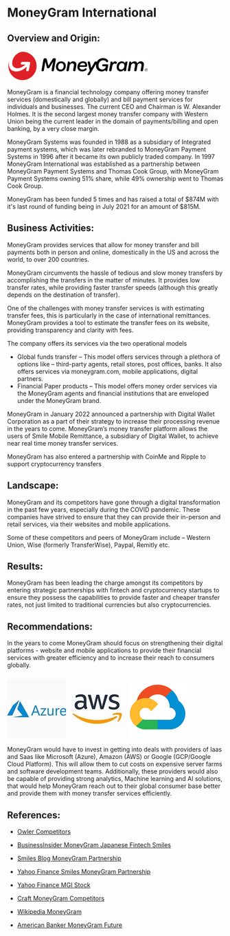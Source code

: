 # MoneyGram International

## Overview and Origin:


![moneygram_logo](Images/MoneyGram_Logo.png)

MoneyGram is a financial technology company offering money transfer services (domestically and globally) and bill payment services for individuals and businesses. The current CEO and Chairman is W. Alexander Holmes. It is the second largest money transfer company with Western Union being the current leader in the domain of payments/billing and open banking, by a very close margin.

MoneyGram Systems was founded in 1988 as a subsidiary of Integrated payment systems, which was later rebranded to MoneyGram Payment Systems in 1996 after it became its own publicly traded company. In 1997 MoneyGram International was established as a partnership between MoneyGram Payment Systems and Thomas Cook Group, with MoneyGram Payment Systems owning 51% share, while 49% ownership went to Thomas Cook Group.

MoneyGram has been funded 5 times and has raised a total of $874M with it's last round of funding being in July 2021 for an amount of $815M.


## Business Activities:


MoneyGram provides services that allow for money transfer and bill payments both in person and online, domestically in the US and across the world, to over 200 countries.

MoneyGram circumvents the hassle of tedious and slow money transfers by accomplishing the transfers in the matter of minutes. It provides low transfer rates, while providing faster transfer speeds (although this greatly depends on the destination of transfer).

One of the challenges with money transfer services is with estimating transfer fees, this is particularly in the case of international remittances. MoneyGram provides a tool to estimate the transfer fees on its website, providing transparency and clarity with fees.

The company offers its services via the two operational models 

- Global funds transfer – This model offers services through a plethora of options like – third-party agents, retail stores, post offices, banks. It also offers services via moneygram.com, mobile applications, digital partners.
- Financial Paper products – This model offers money order services via the MoneyGram agents and financial institutions that are enveloped under the MoneyGram brand.


MoneyGram in January 2022 announced a partnership with Digital Wallet Corporation as a part of their strategy to increase their processing revenue in the years to come. MoneyGram’s money transfer platform allows the users of Smile Mobile Remittance, a subsidiary of Digital Wallet, to achieve near real time money transfer services.

MoneyGram has also entered a partnership with CoinMe and Ripple to support cryptocurrency transfers


## Landscape:


MoneyGram and its competitors have gone through a digital transformation in the past few years, especially during the COVID pandemic. These companies have strived to ensure that they can provide their in-person and retail services, via their websites and mobile applications. 

Some of these competitors and peers of MoneyGram include – Western Union, Wise (formerly TransferWise), Paypal, Remitly etc. 

## Results:


MoneyGram has been leading the charge amongst its competitors by entering strategic partnerships with fintech and cryptocurrency startups to ensure they possess the capabilities to provide faster and cheaper transfer rates, not just limited to traditional currencies but also cryptocurrencies.


## Recommendations:

In the years to come MoneyGram should focus on strengthening their digital platforms - website and mobile applications to provide their financial services with greater efficiency and to increase their reach to consumers globally.
    




![azure_logo](Images/Azure.png)    ![aws_logo](Images/AWS.png)      ![GCP_logo](Images/GCP.png)    

    
MoneyGram would have to invest in getting into deals with providers of Iaas and Saas like Microsoft (Azure), Amazon (AWS) or Google (GCP/Google Cloud Platform). This will allow them to cut costs on expensive server farms and software development teams. Additionally, these providers would also be capable of providing strong analytics, Machine learning and AI solutions, that would help MoneyGram reach out to their global consumer base better and provide them with money transfer services efficiently.


## References:

- [Owler Competitors](https://www.owler.com/company/moneygram/competitors)

- [BusinessInsider MoneyGram Japanese Fintech Smiles](https://markets.businessinsider.com/news/stocks/moneygram-launches-partnership-with-japanese-fintech-smiles-to-enable-international-money-transfers-1031095015)

- [Smiles Blog MoneyGram Partnership](https://www.smileswallet.com/moneygram-partners-with-digital-wallet-corporation-to-expand-customer-centric-digital-capabilities-in-ja/)

 - [Yahoo Finance Smiles MoneyGram Partnership](https://finance.yahoo.com/news/moneygram-launches-partnership-japanese-fintech-190900913.html?guccounter=1&guce_referrer=aHR0cHM6Ly93d3cuYmluZy5jb20v&guce_referrer_sig=AQAAAHKmzTHPkxS6qvAvXiULCYCKifrJPDlQXAB48dNx0KjO8nAQFw8QxAFVwuAP8MHZWv5vo6wnqwy6KHME92bk5oCAAtUKJpc-Jn4DaBWq3wuPGkWaVRUkqnwqYttHNvacnpkYyFg9IjtaJOiiEcC0WZre046Zu_S5Kw1CjC_M7nPB)

- [Yahoo Finance MGI Stock](https://finance.yahoo.com/quote/MGI/profile?p=MGI)

- [Craft MoneyGram Competitors](https://craft.co/moneygram/competitors)

- [Wikipedia MoneyGram](https://en.wikipedia.org/wiki/MoneyGram)

- [American Banker MoneyGram Future](https://www.americanbanker.com/payments/news/how-moneygram-can-become-a-stronger-digital-competitor-by-going-private)
